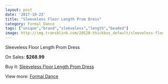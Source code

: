 ```yaml
---
layout: post
date: '2017-10-23'
title: "Sleeveless Floor Length Prom Dress"
category: Formal Dance
tags: ["unique","brand","sleeveless","length","beaded"]
image: http://img.transblink.com/20520-thickbox_default/sleeveless-floor-length-prom-dress.jpg
---
```

Sleeveless Floor Length Prom Dress

On Sales: **$268.99**
<a href="https://www.transblink.com/en/formal-dance/6485-sleeveless-floor-length-prom-dress.html"><amp-img layout="responsive" width="600" height="600" src="//img.transblink.com/20520-thickbox_default/sleeveless-floor-length-prom-dress.jpg" alt="Sleeveless Floor Length Prom Dress 0" /></a>
<a href="https://www.transblink.com/en/formal-dance/6485-sleeveless-floor-length-prom-dress.html"><amp-img layout="responsive" width="600" height="600" src="//img.transblink.com/20524-thickbox_default/sleeveless-floor-length-prom-dress.jpg" alt="Sleeveless Floor Length Prom Dress 1" /></a>
<a href="https://www.transblink.com/en/formal-dance/6485-sleeveless-floor-length-prom-dress.html"><amp-img layout="responsive" width="600" height="600" src="//img.transblink.com/20523-thickbox_default/sleeveless-floor-length-prom-dress.jpg" alt="Sleeveless Floor Length Prom Dress 2" /></a>
<a href="https://www.transblink.com/en/formal-dance/6485-sleeveless-floor-length-prom-dress.html"><amp-img layout="responsive" width="600" height="600" src="//img.transblink.com/20522-thickbox_default/sleeveless-floor-length-prom-dress.jpg" alt="Sleeveless Floor Length Prom Dress 3" /></a>
<a href="https://www.transblink.com/en/formal-dance/6485-sleeveless-floor-length-prom-dress.html"><amp-img layout="responsive" width="600" height="600" src="//img.transblink.com/20521-thickbox_default/sleeveless-floor-length-prom-dress.jpg" alt="Sleeveless Floor Length Prom Dress 4" /></a>

Buy it: [Sleeveless Floor Length Prom Dress](https://www.transblink.com/en/formal-dance/6485-sleeveless-floor-length-prom-dress.html "Sleeveless Floor Length Prom Dress")

View more: [Formal Dance](https://www.transblink.com/en/6-formal-dance "Formal Dance")